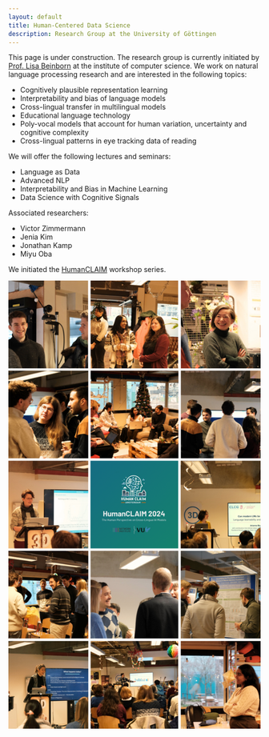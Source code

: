 ```yaml
---
layout: default
title: Human-Centered Data Science 
description: Research Group at the University of Göttingen
---
```

This page is under construction. The research group is currently initiated by [Prof. Lisa Beinborn](https://beinborn.eu/) at the institute of computer science. We work on natural language processing research and are interested in the following topics:

- Cognitively plausible representation learning
- Interpretability and bias of language models
- Cross-lingual transfer in multilingual models
- Educational language technology
- Poly-vocal models that account for human variation, uncertainty and cognitive complexity
- Cross-lingual patterns in eye tracking data of reading

We will offer the following lectures and seminars: 
- Language as Data
- Advanced NLP
- Interpretability and Bias in Machine Learning
- Data Science with Cognitive Signals

Associated researchers: 
- Victor Zimmermann
- Jenia Kim
- Jonathan Kamp
- Miyu Oba

We initiated the [HumanCLAIM](https://clap-lab.github.io/workshop) workshop series.

![Impressions from the HumanCLAIM workshop](overview_human_claim2024.png?raw=true "HumanCLAIM 2024")
